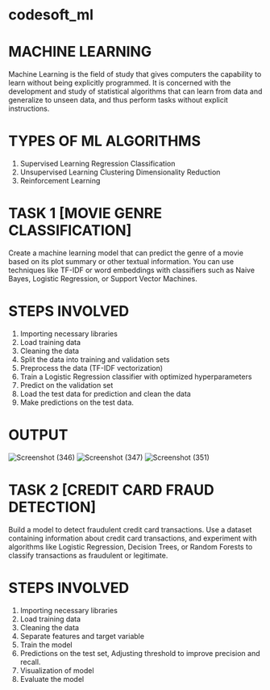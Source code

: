# codesoft_ml
# MACHINE LEARNING
Machine Learning is the field of study that gives computers the capability to learn without being explicitly programmed. It is concerned with the development and study of statistical algorithms that can learn from data and generalize to unseen data, and thus perform tasks without explicit instructions.
# TYPES OF ML ALGORITHMS
1. Supervised Learning
       Regression
       Classification
2. Unsupervised Learning
       Clustering
       Dimensionality Reduction
3. Reinforcement Learning
   
# TASK 1 [MOVIE GENRE CLASSIFICATION]
Create a machine learning model that can predict the genre of a movie based on its plot summary or other textual information. You can use techniques like TF-IDF or word embeddings with classifiers such as Naive Bayes, Logistic Regression, or Support Vector Machines.
# STEPS INVOLVED 
1. Importing necessary libraries
2. Load training data
3. Cleaning the data
4. Split the data into training and validation sets
5. Preprocess the data (TF-IDF vectorization)
6. Train a Logistic Regression classifier with optimized hyperparameters
7. Predict on the validation set
8. Load the test data for prediction and clean the data
9. Make predictions on the test data.
# OUTPUT 
![Screenshot (346)](https://github.com/V-Deepiga/codesoft_ml/assets/157875895/56af97fb-778c-4320-bcb3-0a73dfb2a60e)
![Screenshot (347)](https://github.com/V-Deepiga/codesoft_ml/assets/157875895/b0576325-9932-4308-952a-8f1ef0fcfa47)
![Screenshot (351)](https://github.com/V-Deepiga/codesoft_ml/assets/157875895/e25fcca5-09fb-46f7-bff8-84eb9bdb51e3)

# TASK 2 [CREDIT CARD FRAUD DETECTION]
Build a model to detect fraudulent credit card transactions. Use a dataset containing information about credit card transactions, and experiment with algorithms like Logistic Regression, Decision Trees, or Random Forests to classify transactions as fraudulent or legitimate.
# STEPS INVOLVED
1. Importing necessary libraries
2. Load training data
3. Cleaning the data
4. Separate features and target variable
5. Train the model
6. Predictions on the test set, Adjusting threshold to improve precision and recall.
7. Visualization of model
8. Evaluate the model
